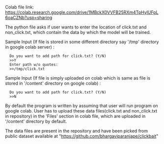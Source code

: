 Colab file link: https://colab.research.google.com/drive/1MBckX0VVFB25RXm4TpHylUFpL6oaCZNb?usp=sharing

The python file asks if user wants to enter the location of click.txt and non_click.txt, which contain the data by which the model will be trained.

Sample Input (If file is stored in some different directory say '/tmp' directory in google colab server) :
      
      Do you want to add path for click.txt? (Y/N)
      >>Y
      Enter path w/o quotes:
      >>/tmp/click.txt
      
Sample Input (If file is simply uploaded on colab which is same as file is stored in '/content' directory on google colab) :
      
      Do you want to add path for click.txt? (Y/N)
      >>N

By default the program is written by assuming that user will run program on google colab. User has to upload these data files(click.txt and non_click.txt in repository) in the 'Files' section in colab file,
which are uploaded in '/content' directory by default.

The data files are present in the repository and have been picked from public dataset available at "https://github.com/bhargaviparanjape/clickbait"
